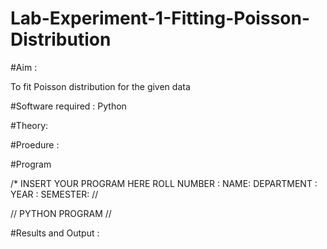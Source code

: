 # Lab-Experiment-1-Fitting-Poisson-Distribution
#Aim : 

  To fit Poisson distribution for the given data

#Software required : Python

#Theory:



#Proedure :





#Program

/* INSERT YOUR PROGRAM HERE 
ROLL NUMBER :
NAME:
DEPARTMENT :
YEAR : 
SEMESTER: //


// PYTHON PROGRAM //



#Results and Output : 



